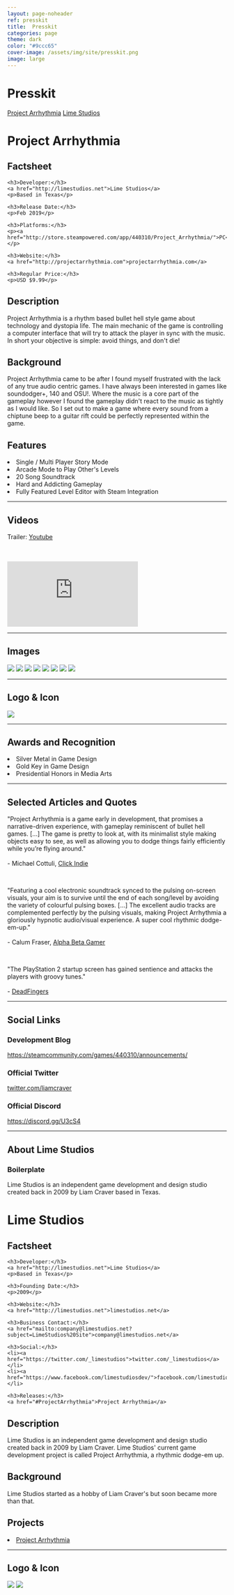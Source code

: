 ```yaml
---
layout: page-noheader
ref: presskit
title:  Presskit
categories: page
theme: dark
color: "#9ccc65"
cover-image: /assets/img/site/presskit.png
image: large
---
```

<h1>Presskit</h1>
<div class="button-wrapper">
  <a class="b-2" href="#ProjectArrhythmia">Project Arrhythmia</a>
  <a class="b-2" href="#LimeStudios">Lime Studios</a>
</div>

<h1 id="ProjectArrhythmia">Project Arrhythmia</h1>

<div class="col-wrapper small">
  <div class="col col-1">
    <h2>Factsheet</h2>

    <h3>Developer:</h3>
    <a href="http://limestudios.net">Lime Studios</a>
    <p>Based in Texas</p>

    <h3>Release Date:</h3>
    <p>Feb 2019</p>

    <h3>Platforms:</h3>
    <p><a href="http://store.steampowered.com/app/440310/Project_Arrhythmia/">PC</a></p>

    <h3>Website:</h3>
    <a href="http://projectarrhythmia.com">projectarrhythmia.com</a>

    <h3>Regular Price:</h3>
    <p>USD $9.99</p>
  </div>
  <div class="col col-3">
    <h2>Description</h2>
      <p>Project Arrhythmia is a rhythm based bullet hell style game about technology and dystopia life. The main mechanic of the game is controlling a computer interface that will try to attack the player in sync with the music. In short your objective is simple: avoid things, and don't die!</p>
    <h2>Background</h2>
      <p>Project Arrhythmia came to be after I found myself frustrated with the lack of any true audio centric games. I have always been interested in games like soundodger+, 140 and OSU!. Where the music is a core part of the gameplay however I  found the gameplay didn't react to the music as tightly as I would like. So I set out to make a game where every sound from a chiptune beep to a guitar rift could be perfectly represented within the game.</p>
    <h2>Features</h2>
      <li>Single / Multi Player Story Mode</li>
      <li>Arcade Mode to Play Other's Levels</li>
      <li>20 Song Soundtrack</li>
      <li>Hard and Addicting Gameplay</li>
      <li>Fully Featured Level Editor with Steam Integration</li>
  </div>
</div>
<hr>
<div class="col-wrapper small">
  <div class="col col-4">
    <h2>Videos</h2>
    <p>Trailer: <a href="https://www.youtube.com/watch?v=n4_vndrpr70">Youtube</a></p>
    <br/>
    <br/>
    <section class="flex-video">
      <iframe class="trailer" src="https://www.youtube.com/embed/n4_vndrpr70?theme=light" frameborder="0"></iframe>
    </section>
  </div>
</div>
<hr>
<div class="col-wrapper small">
  <div class="col col-4">
    <h2>Images</h2>
    <div class="image-wrapper">
      <a href="/assets/img/posts/game/project-arrhythmia/screenshots/1.png"><img class="float large border" src="/assets/img/posts/game/project-arrhythmia/screenshots/1.png"/></a>
      <a href="/assets/img/posts/game/project-arrhythmia/screenshots_2/screenshots (4).png"><img class="float large border" src="/assets/img/posts/game/project-arrhythmia/screenshots_2/screenshots (4).png"/></a>
      <a href="/assets/img/posts/game/project-arrhythmia/screenshots/3.png"><img class="float large border" src="/assets/img/posts/game/project-arrhythmia/screenshots/3.png"/></a>
      <a href="/assets/img/posts/game/project-arrhythmia/screenshots/4.png"><img class="float large border" src="/assets/img/posts/game/project-arrhythmia/screenshots/4.png"/></a>
      <a href="/assets/img/posts/game/project-arrhythmia/screenshots/5.png"><img class="float large border" src="/assets/img/posts/game/project-arrhythmia/screenshots/5.png"/></a>
      <a href="/assets/img/posts/game/project-arrhythmia/screenshots/6.png"><img class="float large border" src="/assets/img/posts/game/project-arrhythmia/screenshots/6.png"/></a>
      <a href="/assets/img/posts/game/project-arrhythmia/screenshots/7.png"><img class="float large border" src="/assets/img/posts/game/project-arrhythmia/screenshots/7.png"/></a>
      <a href="/assets/img/posts/game/project-arrhythmia/screenshots/8.png"><img class="float large border" src="/assets/img/posts/game/project-arrhythmia/screenshots/8.png"/></a>
    </div>
  </div>
</div>
<hr>
<div class="col-wrapper small">
  <div class="col col-4">
    <h2>Logo & Icon</h2>
    <img class="center full" src="/assets/img/posts/game/project-arrhythmia/cover.png"/>
  </div>
</div>
<hr>
<div class="col-wrapper small">
  <div class="col col-4">
    <h2>Awards and Recognition</h2>
    <li>Silver Metal in Game Design</li>
    <li>Gold Key in Game Design</li>
    <li>Presidential Honors in Media Arts</li>
  </div>
</div>
<hr>
<div class="col-wrapper small">
  <div class="col col-4">
    <h2>Selected Articles and Quotes</h2>
    <p>
      "Project Arrhythmia is a game early in development, that promises a narrative-driven experience, with gameplay reminiscent of bullet hell games. [...] The game is pretty to look at, with its minimalist style making objects easy to see, as well as allowing you to dodge things fairly efficiently while you’re flying around."
      <br><br>
      <span class="right">- Michael Cottuli, <a href="http://clickindie.com/project-arrhythmia-a-music-game-worth-watching/">Click Indie</a></span>
    </p>
    <br>
    <p>
      "Featuring a cool electronic soundtrack synced to the pulsing on-screen visuals, your aim is to survive until the end of each song/level by avoiding the variety of colourful pulsing boxes. [...] The excellent audio tracks are complemented perfectly by the pulsing visuals, making Project Arrhythmia a gloriously hypnotic audio/visual experience. A super cool rhythmic dodge-em-up."
      <br><br>
      <span class="right">- Calum Fraser, <a href="http://www.alphabetagamer.com/project-arrhythmia-alpha-download/">Alpha Beta Gamer</a></span>
    </p>
    <br>
    <p>
      "The PlayStation 2 startup screen has gained sentience and attacks the players with groovy tunes."
      <br><br>
      <span class="right">- <a href="http://steamcommunity.com/sharedfiles/filedetails/?id=495702057">DeadFingers</a></span>
    </p>
  </div>
</div>
<hr>
<div class="col-wrapper small">
  <div class="col col-4">
    <h2>Social Links</h2>
    <h3>Development Blog</h3>
    <a href="https://steamcommunity.com/games/440310/announcements/">https://steamcommunity.com/games/440310/announcements/</a>
    <h3>Official Twitter</h3>
    <a href="https://twitter.com/liamcraver">twitter.com/liamcraver</a>
    <h3>Official Discord</h3>
    <a href="https://discord.gg/U3cS4">https://discord.gg/U3cS4</a>
  </div>
</div>
<hr>
<div class="col-wrapper small">
  <div class="col col-4">
    <h2>About Lime Studios</h2>
    <h3>Boilerplate</h3>
    <p>Lime Studios is an independent game development and design studio created back in 2009 by Liam Craver based in Texas.</p>
  </div>
</div>

<!-- LIME STUDIOS -->

<h1 id="LimeStudios">Lime Studios</h1>

<div class="col-wrapper small">
  <div class="col col-2">
    <h2>Factsheet</h2>

    <h3>Developer:</h3>
    <a href="http://limestudios.net">Lime Studios</a>
    <p>Based in Texas</p>

    <h3>Founding Date:</h3>
    <p>2009</p>

    <h3>Website:</h3>
    <a href="http://limestudios.net">limestudios.net</a>

    <h3>Business Contact:</h3>
    <a href="mailto:company@limestudios.net?subject=LimeStudios%20Site">company@limestudios.net</a>

    <h3>Social:</h3>
    <li><a href="https://twitter.com/_limestudios">twitter.com/_limestudios</a></li>
    <li><a href="https://www.facebook.com/limestudiosdev/">facebook.com/limestudiosdev</a></li>

    <h3>Releases:</h3>
    <a href="#ProjectArrhythmia">Project Arrhythmia</a>
  </div>
  <div class="col col-2">
    <h2>Description</h2>
      <p>Lime Studios is an independent game development and design studio created back in 2009 by Liam Craver. Lime Studios' current game development project is called Project Arrhythmia, a rhythmic dodge-em up.</p>
    <h2>Background</h2>
      <p>Lime Studios started as a hobby of Liam Craver's but soon became more than that.</p>
    <h2>Projects</h2>
      <li><a href="#ProjectArrhythmia">Project Arrhythmia</a></li>
  </div>
</div>
<hr>
<div class="col-wrapper small">
  <div class="col col-4">
    <h2>Logo & Icon</h2>
    <div class="image-wrapper">
      <img class="float large border" src="/assets/img/site/logo.png"/>
      <img class="float large border" src="/assets/img/site/logo-grey.png"/>
    </div>
  </div>
</div>
